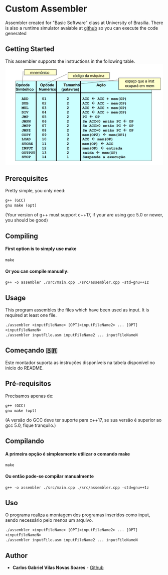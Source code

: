 # Custom Assembler 
Assembler created for "Basic Software" class at University of Brasilia.
There is also a runtime simulator avaiable at [github](https://github.com/gabuvns/simulator-sb) so you can execute the code generated

## Getting Started
This assembler supports the instructions in the following table.
![List of instructions](./assets/assemblyInstructionTable.png)

## Prerequisites
Pretty simple, you only need: 

```
g++ (GCC)
gnu make (opt)
```
(Your version of g++ must support c++17, if your are using gcc 5.0 or newer, you should be good)

## Compiling

#### First option is to simply use make

```
make 
```

#### Or you can compile manually:

```
g++ -o assembler ./src/main.cpp ./src/assembler.cpp -std=gnu++1z
```



## Usage 
This program assembles the files which have been used as input. It is required at least one file.

```
./assembler <inputFileName> [OPT]<inputFileName2> ... [OPT]<inputFileNameN>
./assembler inputFile.asm inputFileName2 ... inputFileNameN
```
## Começando :brazil:
Este montador suporta as instruções disponíveis na tabela disponível no início do README.

## Pré-requisitos
Precisamos apenas de:

```
g++ (GCC)
gnu make (opt)
```
(A versão do GCC deve ter suporte para c++17, se sua versão é superior ao gcc 5.0, fique tranquilo.)

## Compilando

#### A primeira opção é simplesmente utilizar o comando make

```
make 
```

#### Ou então pode-se compilar manualmente

```
g++ -o assembler ./src/main.cpp ./src/assembler.cpp -std=gnu++1z
```

## Uso 
O programa realiza a montagem dos programas inseridos como input, sendo necessário pelo menos um arquivo.

```
./assembler <inputFileName> [OPT]<inputFileName2> ... [OPT]<inputFileNameN>
./assembler inputFile.asm inputFileName2 ... inputFileNameN
```

## Author

* **Carlos Gabriel Vilas Novas Soares** - [Github](https://github.com/gabuvns)
